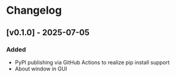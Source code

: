 # Changelog

## [v0.1.0] - 2025-07-05
### Added
- PyPI publishing via GitHub Actions to realize pip install support
- About window in GUI